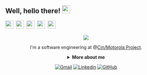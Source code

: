 ## Well, hello there! <img src="https://raw.githubusercontent.com/iampavangandhi/iampavangandhi/master/gifs/Hi.gif" width="25">
<!-- Languages & Tools-->
<div>
  <img height='25px' src="https://img.shields.io/badge/React-242938?logo=react&labelColor=81A9FE&logoColor=FFF">&nbsp;
  <img height='25px' src="https://img.shields.io/badge/TypeScript-242938?logo=typescript&labelColor=81A9FE&logoColor=FFF">&nbsp;
  <img height='25px' src="https://img.shields.io/badge/AWS-242938?logo=amazon&labelColor=81A9FE&logoColor=FFF">&nbsp;
  <img height='25px' src="https://img.shields.io/badge/Java-242938?logo=openjdk&labelColor=81A9FE&logoColor=FFF">&nbsp;
  <img height='25px' src="https://img.shields.io/badge/Spring-242938?logo=spring&labelColor=81A9FE&logoColor=FFF">&nbsp;
</div>

<br>

<div align="center">
  <img src="https://github.blog/wp-content/uploads/2018/10/46896184-b679fc80-ce30-11e8-88bf-921e9b788f7c.gif?resize=200%2C200" />

  <span>I'm a software engineering at @[Cin/Motorola Project](https://www.linkedin.com/company/cinmotorola/mycompany/).</span>
  
  <details>
  <summary><b>More about me</b></summary>
  <br>
  <div align="left">
      
  ```ts
  const arthurVBS = {
      personal: {
          name: "Arthur Silva",
          location: "Brazil",
          interests: ["web development", "music", "games"],
          study: "Systems Analysis and Development student at the Federal Institute of Pernambuco",
          motivation: "Explore new technologies and use them to solve real-life problems"
      },

      technical: {
          technologies: {
              frontEnd: {
                languages: ["HTML", "CSS", "JavaScript", "TypeScript"],
                tools: ["React", "Next.js", "AngularJS", "Styled Components"]
              },

              backEnd: {
                languages: ["Java", "XML"],
                tools: ["Spring Framework", "Lombok", "Hibernate"]
              },

              database: {
                languages: ["SQL"],
                tools: ["MySQL", "PostgreSQL"]
              },
          },

          tools: {
              codeEditor: ["Visual Studio Code", "IntelliJ IDEA", "DataGrip"],
          },
      },
  }
  ```
      
  </div>

  <details>	
    <summary><b>Github Stats</b></summary>
    <br>
    <table>
      <!-- GitHub Stats -->
      <tr>
        <td height='200px' align='center'><img height='200px' src="https://github-readme-stats.vercel.app/api?username=ArthurVBS&hide_border=true&show_icons=true&count_private=true&theme=tokyonight"></td>
        <td height='200px' align='center'><img height='200px' src="https://github-readme-stats.vercel.app/api/top-langs/?username=ArthurVBS&hide_border=true&layout=compact&theme=tokyonight"></td>
      </tr>
      <!-- Snake Animation -->
      <!--
      <tr>
        <td colspan="2"><img width='100%' src='https://github.com/ArthurVBS/ArthurVBS/blob/output/github-contribution-grid-snake.svg'></td>
      </tr>
      -->
      <!-- Bye Bye -->
      <tr>
        <td align='center' colspan='2'>Show some ❤️ by starring some of the my repositories!</td>
      </tr>
    </table>
  </details>
</details>
  
[![Gmail](https://img.shields.io/badge/-Email-white?style=flat-square&logo=Gmail&link=mailto:arthurvini2703@gmail.com)](mailto:arthurvini2703@gmail.com)
[![Linkedin](https://img.shields.io/badge/-arthurvbs-white?style=flat-square&logo=Linkedin&logoColor=blue&link=https://www.linkedin.com/in/arthurvbs/)](https://www.linkedin.com/in/arthurvbs/)
[![GitHub](https://img.shields.io/github/followers/ArthurVBS?label=follow&style=social)](https://github.com/ArthurVBS)
  
</div>
